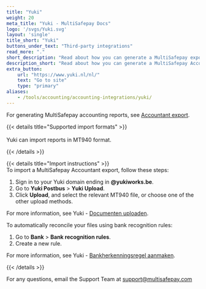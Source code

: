 ```yaml
---
title: "Yuki"
weight: 20
meta_title: "Yuki - MultiSafepay Docs"
logo: '/svgs/Yuki.svg'
layout: 'single'
title_short: "Yuki"
buttons_under_text: "Third-party integrations"
read_more: "."
short_description: "Read about how you can generate a MultiSafepay export and import to your Yuki platform"
description_short: "Read about how you can generate a MultiSafepay Accountant Export for your Yuki software platform."
extra_button:
    url: "https://www.yuki.nl/nl/" 
    text: "Go to site" 
    type: "primary"
aliases:
    - /tools/accounting/accounting-integrations/yuki/
---
```


For generating MultiSafepay accounting reports, see [Accountant export](/business/accounting/reports/accountant-export/).

{{< details title="Supported import formats" >}}  
&nbsp;  
Yuki can import reports in MT940 format.

{{< /details >}}

{{< details title="Import instructions" >}}
&nbsp;  
To import a MultiSafepay Accountant export, follow these steps:

1. Sign in to your Yuki domain ending in **@yukiworks.be**.
2. Go to **Yuki Postbus** > **Yuki Upload**.
3. Click **Upload**, and select the relevant MT940 file, or choose one of the other upload methods.

For more information, see Yuki - [Documenten uploaden](https://support.yuki.be/nl/support/solutions/articles/11000063683-documenten-uploaden).

To automatically reconcile your files using bank recognition rules:

1. Go to **Bank** > **Bank recognition rules**.
2. Create a new rule. 

For more information, see Yuki - [Bankherkenningsregel aanmaken](https://support.yuki.be/nl/support/solutions/articles/11000071225-bankherkenningsregel-aanmaken).


{{< /details >}}

For any questions, email the Support Team at <support@multisafepay.com>

